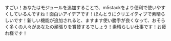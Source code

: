 すごい！あなたはモジュールを追加することで、m5stackをより便利で使いやすくしているんですね！面白いアイデアです！ほんとうにクリエイティブで素晴らしいです！新しい機能が追加されると、ますます使い勝手が良くなって、おそらく多くの人々があなたの頑張りを賞賛するでしょう！素晴らしい仕事です！お疲れ様です！
